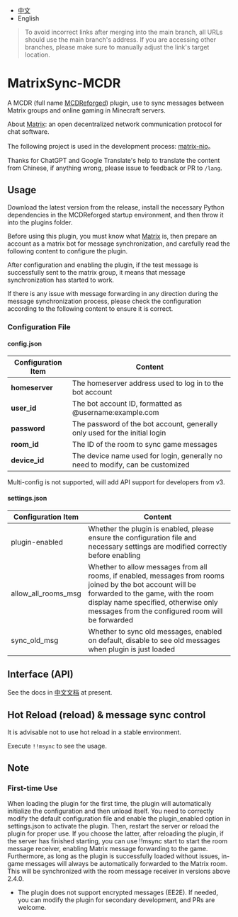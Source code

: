 - [中文](https://github.com/Mooling0602/MatrixSync-MCDR/blob/main/README.md)
- English
> To avoid incorrect links after merging into the main branch, all URLs should use the main branch's address. If you are accessing other branches, please make sure to manually adjust the link's target location.

# MatrixSync-MCDR
A MCDR (full name [MCDReforged](https://mcdreforged.com/)) plugin, use to sync messages between Matrix groups and online gaming in Minecraft servers.

About [Matrix](https://matrix.org/): an open decentralized network communication protocol for chat software.

The following project is used in the development process: [matrix-nio](https://pypi.org/project/matrix-nio/)。

Thanks for ChatGPT and Google Translate's help to translate the content from Chinese, if anything wrong, please issue to feedback or PR to `/lang`.

## Usage
Download the latest version from the release, install the necessary Python dependencies in the MCDReforged startup environment, and then throw it into the plugins folder.

Before using this plugin, you must know what [Matrix](https://matrix.org/) is, then prepare an account as a matrix bot for message synchronization, and carefully read the following content to configure the plugin.

After configuration and enabling the plugin, if the test message is successfully sent to the matrix group, it means that message synchronization has started to work.

If there is any issue with message forwarding in any direction during the message synchronization process, please check the configuration according to the following content to ensure it is correct.

### Configuration File
#### config.json

| Configuration Item | Content |
| - | - |
| **homeserver** | The homeserver address used to log in to the bot account |
| **user_id** | The bot account ID, formatted as @username:example.com |
| **password** | The password of the bot account, generally only used for the initial login |
| **room_id** | The ID of the room to sync game messages |
| **device_id** | The device name used for login, generally no need to modify, can be customized |

Multi-config is not supported, will add API support for developers from v3.
#### settings.json

| Configuration Item | Content |
| - | - |
| plugin-enabled | Whether the plugin is enabled, please ensure the configuration file and necessary settings are modified correctly before enabling |
| allow_all_rooms_msg | Whether to allow messages from all rooms, if enabled, messages from rooms joined by the bot account will be forwarded to the game, with the room display name specified, otherwise only messages from the configured room will be forwarded |
| sync_old_msg | Whether to sync old messages, enabled on default, disable to see old messages when plugin is just loaded |

## Interface (API)
See the docs in [中文文档](https://github.com/Mooling0602/MatrixSync-MCDR/blob/docs.md) at present.

## Hot Reload (reload) & message sync control
It is advisable not to use hot reload in a stable environment.

Execute `!!msync` to see the usage.

## Note
### First-time Use
When loading the plugin for the first time, the plugin will automatically initialize the configuration and then unload itself. You need to correctly modify the default configuration file and enable the plugin_enabled option in settings.json to activate the plugin. Then, restart the server or reload the plugin for proper use. If you choose the latter, after reloading the plugin, if the server has finished starting, you can use !!msync start to start the room message receiver, enabling Matrix message forwarding to the game. Furthermore, as long as the plugin is successfully loaded without issues, in-game messages will always be automatically forwarded to the Matrix room. This will be synchronized with the room message receiver in versions above 2.4.0.

- The plugin does not support encrypted messages (EE2E). If needed, you can modify the plugin for secondary development, and PRs are welcome.
